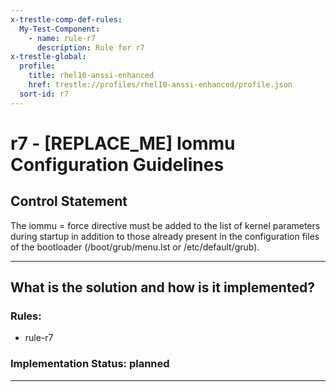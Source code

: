 ```yaml
---
x-trestle-comp-def-rules:
  My-Test-Component:
    - name: rule-r7
      description: Rule for r7
x-trestle-global:
  profile:
    title: rhel10-anssi-enhanced
    href: trestle://profiles/rhel10-anssi-enhanced/profile.json
  sort-id: r7
---
```


# r7 - \[REPLACE_ME\] Iommu Configuration Guidelines

## Control Statement

The iommu = force directive must be added to the list of kernel parameters during startup in addition to those already present in the configuration files of the bootloader (/boot/grub/menu.lst or /etc/default/grub).

______________________________________________________________________

## What is the solution and how is it implemented?

<!-- For implementation status enter one of: implemented, partial, planned, alternative, not-applicable -->

<!-- Note that the list of rules under ### Rules: is read-only and changes will not be captured after assembly to JSON -->

<!-- Add control implementation description here for control: r7 -->

### Rules:

  - rule-r7

### Implementation Status: planned

______________________________________________________________________
